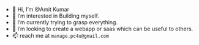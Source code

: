 - 👋 Hi, I’m @Amit Kumar
- 👀 I’m interested in Building myself.
- 🌱 I’m currently trying to grasp everything.
- 💞️ I’m looking to create a webapp or saas which can be useful to others.
- 📫 reach me at `manage.pc4u@gmail.com`
